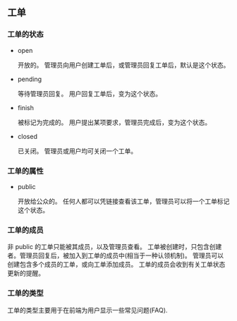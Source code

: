 ## 工单

### 工单的状态

* open

    开放的。
    管理员向用户创建工单后，或管理员回复工单后，默认是这个状态。

* pending

    等待管理员回复。
    用户回复工单后，变为这个状态。

* finish

    被标记为完成的。
    用户提出某项要求，管理员完成后，变为这个状态。

* closed

    已关闭。
    管理员或用户均可关闭一个工单。

### 工单的属性

* public

    开放给公众的。
    任何人都可以凭链接查看该工单，管理员可以将一个工单标记这个状态。

### 工单的成员

非 public 的工单只能被其成员，以及管理员查看。
工单被创建时，只包含创建者。管理员回复后，被加入到工单的成员中(相当于一种认领机制)。
管理员可以创建包含多个成员的工单，或向工单添加成员。
工单的成员会收到有关工单状态更新的提醒。

### 工单的类型

工单的类型主要用于在前端为用户显示一些常见问题(FAQ).
